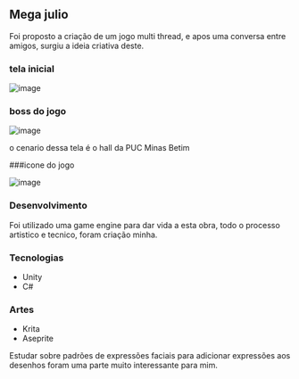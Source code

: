 ## Mega julio

Foi proposto a criação de um jogo multi thread, e apos uma conversa entre amigos, surgiu a ideia criativa deste.


### tela inicial
![image](https://user-images.githubusercontent.com/69726695/207420581-0ce55b69-daab-410d-af97-db8575d8ece5.png)


### boss do jogo
![image](https://user-images.githubusercontent.com/69726695/207420708-156606d9-b20f-44cd-abf2-f67689555a71.png)

o cenario dessa tela é o hall da  PUC Minas Betim





###icone do jogo

![image](https://user-images.githubusercontent.com/69726695/207420326-a74a45a0-2460-4634-abaa-8d2309b4e471.png)









### Desenvolvimento
Foi utilizado uma game engine para dar vida a esta obra, todo o processo artistico e tecnico, foram criação minha.

### Tecnologias
  - Unity
  - C#
  
### Artes
  - Krita
  - Aseprite

Estudar sobre padrões de expressões faciais para adicionar expressões aos desenhos foram uma parte muito interessante para mim.
  
  
